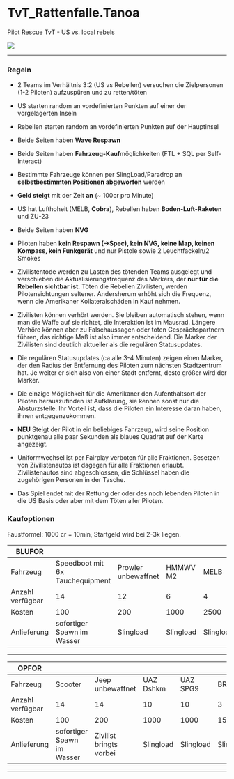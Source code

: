 # TvT_Rattenfalle.Tanoa
Pilot Rescue TvT - US vs. local rebels

![](https://github.com/gruppe-adler/TvT_Rattenfalle.Tanoa/blob/master/pic/loading_pic.jpg)

***
### Regeln
* 2 Teams im Verhältnis 3:2 (US vs Rebellen) versuchen die Zielpersonen (1-2 Piloten) aufzuspüren und zu retten/töten
* US starten random an vordefinierten Punkten auf einer der vorgelagerten Inseln
* Rebellen starten random an vordefinierten Punkten auf der Hauptinsel
* Beide Seiten haben **Wave Respawn**
* Beide Seiten haben **Fahrzeug-Kauf**möglichkeiten (FTL + SQL per Self-Interact)
* Bestimmte Fahrzeuge können per SlingLoad/Paradrop an **selbstbestimmten Positionen abgeworfen** werden
* **Geld steigt** mit der Zeit **an** (~ 100cr pro Minute)
* US hat Lufthoheit (MELB, **Cobra**), Rebellen haben **Boden-Luft-Raketen** und ZU-23
* Beide Seiten haben **NVG**
* Piloten haben **kein Respawn (->Spec), kein NVG, keine Map, keinen Kompass, kein Funkgerät** und nur Pistole sowie 2 Leuchtfackeln/2 Smokes

* Zivilistentode werden zu Lasten des tötenden Teams ausgelegt und verschieben die Aktualisierungsfrequenz des Markers, der **nur für die Rebellen sichtbar ist**. Töten die Rebellen Zivilisten, werden Pilotensichtungen seltener. Andersherum erhöht sich die Frequenz, wenn die Amerikaner Kollateralschäden in Kauf nehmen.

* Zivilisten können verhört werden. Sie bleiben automatisch stehen, wenn man die Waffe auf sie richtet, die Interaktion ist im Mausrad. Längere Verhöre können aber zu Falschaussagen oder toten Gesprächspartnern führen, das richtige Maß ist also immer entscheidend. Die Marker der Zivilisten sind deutlich aktueller als die regulären Statusupdates.

* Die regulären Statusupdates (ca alle 3-4 Minuten) zeigen einen Marker, der den Radius der Entfernung des Piloten zum nächsten Stadtzentrum hat. Je weiter er sich also von einer Stadt entfernt, desto größer wird der Marker.

* Die einzige Möglichkeit für die Amerikaner den Aufenthaltsort der Piloten herauszufinden ist Aufklärung, sie kennen sonst nur die Absturzstelle. Ihr Vorteil ist, dass die Piloten ein Interesse daran haben, ihnen entgegenzukommen.

* **NEU** Steigt der Pilot in ein beliebiges Fahrzeug, wird seine Position punktgenau alle paar Sekunden als blaues Quadrat auf der Karte angezeigt.

* Uniformwechsel ist per Fairplay verboten für alle Fraktionen. Besetzen von Zivilistenautos ist dagegen für alle Fraktionen erlaubt. Zivilistenautos sind abgeschlossen, die Schlüssel haben die zugehörigen Personen in der Tasche.

* Das Spiel endet mit der Rettung der oder des noch lebenden Piloten in die US Basis oder aber mit dem Töten aller Piloten.

### Kaufoptionen
Faustformel: 1000 cr = 10min, Startgeld wird bei 2-3k liegen.

| BLUFOR           |                                 |                     |           |           |         |                |           |
|------------------|---------------------------------|---------------------|-----------|-----------|---------|----------------|-----------|
| Fahrzeug         | Speedboot mit 6x Tauchequipment | Prowler unbewaffnet | HMMWV M2  | MELB      | M113    | M109 Artillery | AH1Z      |
| Anzahl verfügbar | 14                              | 12                  | 6         | 4         | 3       | 1              | 2         |
| Kosten           | 100                             | 200                 | 1000      | 2500      | 1500    | 2500           | 3000      |
| Anlieferung      | sofortiger Spawn im Wasser      | Slingload           | Slingload | Slingload | Airdrop | Slingload      | Slingload |
***
| OPFOR            |                            |                         |           |           |           |            |
|------------------|----------------------------|-------------------------|-----------|-----------|-----------|------------|
| Fahrzeug         | Scooter                    | Jeep unbewaffnet        | UAZ Dshkm | UAZ SPG9  | BRDM2     | GAZ66 ZU23 |
| Anzahl verfügbar | 14                         | 14                      | 10        | 10        | 3         | 3          |
| Kosten           | 100                        | 200                     | 1000      | 1000      | 1500      | 3000       |
| Anlieferung      | sofortiger Spawn im Wasser | Zivilist bringts vorbei | Slingload | Slingload | Slingload | Slingload  |
***
